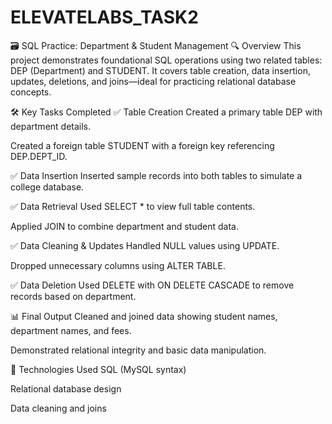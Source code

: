 # ELEVATELABS_TASK2
🗃️ SQL Practice: Department & Student Management
🔍 Overview
This project demonstrates foundational SQL operations using two related tables: DEP (Department) and STUDENT. It covers table creation, data insertion, updates, deletions, and joins—ideal for practicing relational database concepts.

🛠️ Key Tasks Completed
✅ Table Creation
Created a primary table DEP with department details.

Created a foreign table STUDENT with a foreign key referencing DEP.DEPT_ID.

✅ Data Insertion
Inserted sample records into both tables to simulate a college database.

✅ Data Retrieval
Used SELECT * to view full table contents.

Applied JOIN to combine department and student data.

✅ Data Cleaning & Updates
Handled NULL values using UPDATE.

Dropped unnecessary columns using ALTER TABLE.

✅ Data Deletion
Used DELETE with ON DELETE CASCADE to remove records based on department.

📊 Final Output
Cleaned and joined data showing student names, department names, and fees.

Demonstrated relational integrity and basic data manipulation.

📁 Technologies Used
SQL (MySQL syntax)

Relational database design

Data cleaning and joins
